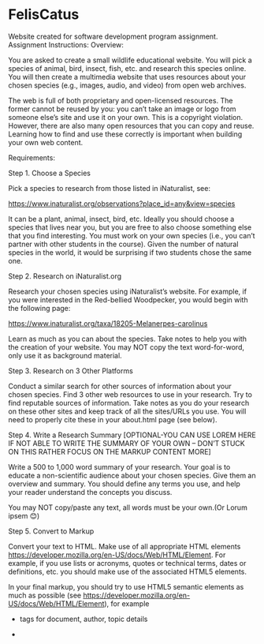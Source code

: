 # FelisCatus
Website created for software development program assignment.
Assignment Instructions:
Overview:

You are asked to create a small wildlife educational website. You will pick a species of animal, bird, insect, fish, etc. and research this species online. You will then create a multimedia website that uses resources about your chosen species (e.g., images, audio, and video) from open web archives.

The web is full of both proprietary and open-licensed resources. The former cannot be reused by you: you can’t take an image or logo from someone else’s site and use it on your own. This is a copyright violation. However, there are also many open resources that you can copy and reuse. Learning how to find and use these correctly is important when building your own web content.

Requirements:

Step 1. Choose a Species

Pick a species to research from those listed in iNaturalist, see:

https://www.inaturalist.org/observations?place_id=any&view=species

It can be a plant, animal, insect, bird, etc. Ideally you should choose a species that lives near you, but you are free to also choose something else that you find interesting. You must work on your own species (i.e., you can’t partner with other students in the course). Given the number of natural species in the world, it would be surprising if two students chose the same one.

Step 2. Research on iNaturalist.org

Research your chosen species using iNaturalist’s website. For example, if you were interested in the Red-bellied Woodpecker, you would begin with the following page:

https://www.inaturalist.org/taxa/18205-Melanerpes-carolinus

Learn as much as you can about the species. Take notes to help you with the creation of your website. You may NOT copy the text word-for-word, only use it as background material.

Step 3. Research on 3 Other Platforms

Conduct a similar search for other sources of information about your chosen species. Find 3 other web resources to use in your research. Try to find reputable sources of information. Take notes as you do your research on these other sites and keep track of all the sites/URLs you use. You will need to properly cite these in your about.html page (see below).

Step 4. Write a Research Summary [OPTIONAL-YOU CAN USE LOREM HERE IF NOT ABLE TO WRITE THE SUMMARY OF YOUR OWN – DON’T STUCK ON THIS RATHER FOCUS ON THE MARKUP CONTENT MORE]

Write a 500 to 1,000 word summary of your research. Your goal is to educate a non-scientific audience about your chosen species. Give them an overview and summary. You should define any terms you use, and help your reader understand the concepts you discuss.

You may NOT copy/paste any text, all words must be your own.(Or Lorum ipsem 😊)

Step 5. Convert to Markup

Convert your text to HTML. Make use of all appropriate HTML elements https://developer.mozilla.org/en-US/docs/Web/HTML/Element. For example, if you use lists or acronyms, quotes or technical terms, dates or definitions, etc. you should make use of the associated HTML5 elements.

In your final markup, you should try to use HTML5 semantic elements as much as possible (see https://developer.mozilla.org/en-US/docs/Web/HTML/Element), for example

- <meta> tags for document, author, topic details

- <title> for the document’s title

- <article>, <header>, <footer> for the structure of your document

- <nav>, <li> for navigation links

- Headings <h1>, <h2>, …

- Definitions using <dfn>

- Figures using <figure>, <figcaption>

- Lists using <ol>, <ul>, <li>

- Paragraphs <p>

- Hyperlinks <a>

- Abbreviations <abbr>

- Quotes and Citations using <q>, <blockquote>, <cite>

- Data and Time using <time>, <data>

- Inline text with <em>, <i>, <strong>, <b>

You will be marked on your knowledge and use of these elements, and how well you have used them to markup your text. You may NOT submit a series of plain text paragraphs with no other elements. Spend some time choosing and implementing your markup.

Step 6. Add Media

Find supporting media resources to help educate the reader on your topic. Media helps tell a story and is one of the secret powers that the web has over other print media.

Here’s an example web page from the Globe and Mail newspaper that uses a mix of text and media well:

https://www.theglobeandmail.com/canada/article-the-last-lighthouse-keeper-why-a-nova-scotian-couple-refused-to-leave/

In this site you see all of the following HTML5 and media being used:

- Text Headings and Paragraphs

- Images with captions

- Audio

- Video, both looping/muted in the background, and also embedded

- Graphics (e.g., Interactive Map)

Your site doesn’t need to be this elaborate, but hopefully you get some ideas to help guide your use of text and media.

You can use any open licensed media resource that allows reuse, but may not use copyright materials. How do you know if something is copyright? Everything is copyright! Unless you are told you can reuse something that you find, assume that you can’t. Open licensed materials will be marked as such.

Here are some links to help you find open licensed media:

- https://support.google.com/websearch/answer/29508?co=GENIE.Platform%3DAndroid&hl=en - https://www.wikihow.com/Find-Creative-Commons-Videos-on-YouTube - https://search.creativecommons.org/ - https://unsplash.com/ - https://www.flickr.com/creativecommons/

You are asked to include the following open licensed resources on your page:

- At least 2 photos

- At least 1 video (i.e. using the <video> element) or 1 YouTube embed (i.e., using an <iframe>)

- 1 audio resource (i.e. using the <audio> element) in your page. If you can’t find audio directly related to your topic, get creative. Maybe you can use background sound, or include a song from a band that uses the same name.

Use appropriate HTML to include these resources in your site along with the text you have written. You may link to external URLs where applicable (i.e., you don’t have to download and use resources if they are publicly hosted). Make sure you do the following:

- All images should have alt text included and used captions to describe the image and give credit

- Videos and Audio should include controls - Use appropriate sizes for all media. You can use a tool like https://squoosh.app/ to reduce the size of an image that is very big to download.

Step 7. Add A Design

You can use either the following style sheets OR create your own as we have discussed lately in our classes.

However, you are encouraged to use one of the various “class-less” CSS stylesheets described here: https://css-tricks.com/no-class-css-frameworks/ These stylesheets can be included in the <head></head> of your document, for example:

<head>

<link rel="stylesheet" href="https://unpkg.com/mvp.css">

Try experimenting with some of these stylesheets to find one that makes your page look good to you.

